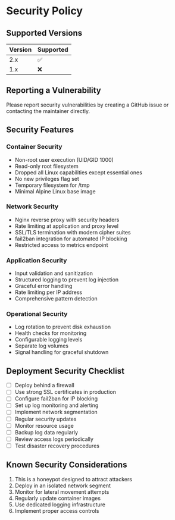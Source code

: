# Security Policy

## Supported Versions

| Version | Supported          |
| ------- | ------------------ |
| 2.x     | :white_check_mark: |
| 1.x     | :x:                |

## Reporting a Vulnerability

Please report security vulnerabilities by creating a GitHub issue or contacting the maintainer directly.

## Security Features

### Container Security
- Non-root user execution (UID/GID 1000)
- Read-only root filesystem
- Dropped all Linux capabilities except essential ones
- No new privileges flag set
- Temporary filesystem for /tmp
- Minimal Alpine Linux base image

### Network Security
- Nginx reverse proxy with security headers
- Rate limiting at application and proxy level
- SSL/TLS termination with modern cipher suites
- fail2ban integration for automated IP blocking
- Restricted access to metrics endpoint

### Application Security
- Input validation and sanitization
- Structured logging to prevent log injection
- Graceful error handling
- Rate limiting per IP address
- Comprehensive pattern detection

### Operational Security
- Log rotation to prevent disk exhaustion
- Health checks for monitoring
- Configurable logging levels
- Separate log volumes
- Signal handling for graceful shutdown

## Deployment Security Checklist

- [ ] Deploy behind a firewall
- [ ] Use strong SSL certificates in production
- [ ] Configure fail2ban for IP blocking
- [ ] Set up log monitoring and alerting
- [ ] Implement network segmentation
- [ ] Regular security updates
- [ ] Monitor resource usage
- [ ] Backup log data regularly
- [ ] Review access logs periodically
- [ ] Test disaster recovery procedures

## Known Security Considerations

1. This is a honeypot designed to attract attackers
2. Deploy in an isolated network segment
3. Monitor for lateral movement attempts
4. Regularly update container images
5. Use dedicated logging infrastructure
6. Implement proper access controls
